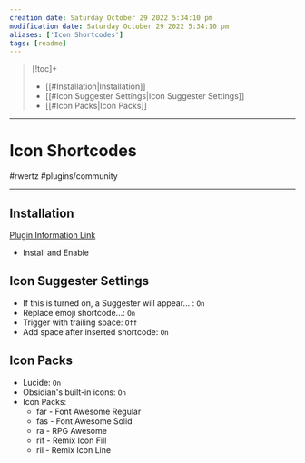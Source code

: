 ```yaml
---
creation date: Saturday October 29 2022 5:34:10 pm
modification date: Saturday October 29 2022 5:34:10 pm
aliases: ['Icon Shortcodes'] 
tags: [readme] 
---
```

> [!toc]+
> - [[#Installation|Installation]]
> - [[#Icon Suggester Settings|Icon Suggester Settings]]
> - [[#Icon Packs|Icon Packs]]

---
# Icon Shortcodes
#rwertz #plugins/community 

---
## Installation
[Plugin Information Link](obsidian://show-plugin?id=obsidian-icon-shortcodes)
- Install and Enable

## Icon Suggester Settings
- If this is turned on, a Suggester will appear... : `On`
- Replace emoji shortcode...: `On`
- Trigger with trailing space: `Off`
- Add space after inserted shortcode: `On`

## Icon Packs
- Lucide: `On`
- Obsidian's built-in icons: `On`
- Icon Packs: 
	- far - Font Awesome Regular
	- fas - Font Awesome Solid
	- ra - RPG Awesome
	- rif - Remix Icon Fill
	- ril - Remix Icon Line